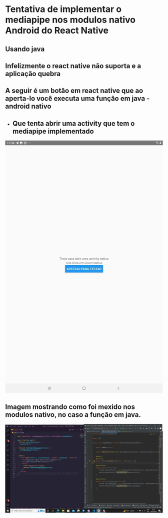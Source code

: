 # Tentativa de implementar o mediapipe nos modulos nativo Android do React Native

## Usando java

## Infelizmente o react native não suporta e a aplicação quebra

## A seguir é um botão em react native que ao aperta-lo você executa uma função em java - android nativo

- ## Que tenta abrir uma activity que tem o mediapipe implementado

<div align='center'>

<img src="https://github.com/brunossales/Mediapipe_Studies/blob/main/POC_NativeModules/img/exemplo.jpg" />

</div>

## Imagem mostrando como foi mexido nos modulos nativo, no caso a função em java.


<div align='center'>

<img src="https://github.com/brunossales/Mediapipe_Studies/blob/main/POC_NativeModules/img/mediapipe.jfif" />

</div>